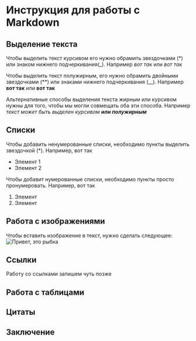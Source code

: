 # Инструкция для работы с Markdown

## Выделение текста

Чтобы выделить текст курсивом его нужно обрамить звездочками (*) или знаком нижнего подчеркивания(_). Например *вот так* или _вот так_

Чтобы выделить текст полужирным, его нужно обрамить двойными звездочками (**) или знаками нижнего подчеркивания (__). Например **вот так** или __вот так__

Альтернативные способы выделения текста жирным или курсивом нужны для того, чтобы мы могли совмещать оба эти способа. Например _текст может быть выделен курсивом **или полужирным**_
## Списки 

Чтобы добавить ненумерованные списки, необходимо пункты выделить звездочкой (*). Например, вот так 
* Элемент 1
* Элемент 2

Чтобы добавит нумерованные списки, необходимо пункты просто пронумеровать. Например, вот так
1. Элемент
2. Элемент

## Работа с изображениями 

Чтобы вставить изображение в текст, нужно сделать следующее: ![Привет, это рыбка](Rybka.jpg)

## Ссылки 

Работу со ссылками запишем чуть позже

## Работа с таблицами 

## Цитаты 

## Заключение 
